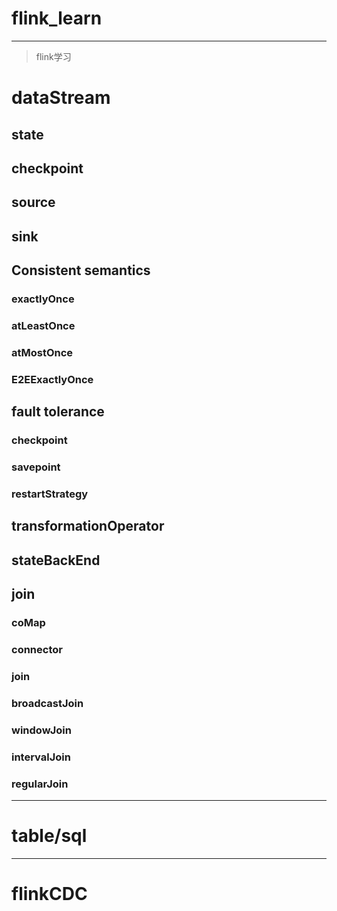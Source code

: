 # flink_learn

*****
>flink学习

# dataStream
## state

## checkpoint


## source

## sink

## Consistent semantics
### exactlyOnce
### atLeastOnce
### atMostOnce
### E2EExactlyOnce


## fault tolerance
### checkpoint
### savepoint
### restartStrategy

## transformationOperator

## stateBackEnd

## join
### coMap
### connector
### join
### broadcastJoin
### windowJoin
### intervalJoin
### regularJoin


**********
# table/sql



*****************
# flinkCDC


